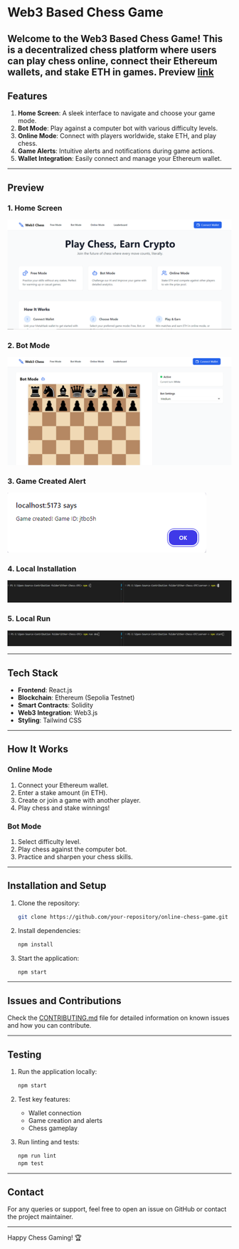 
# Web3 Based Chess Game

Welcome to the Web3 Based Chess Game! This is a decentralized chess platform where users can play chess online, connect their Ethereum wallets, and stake ETH in games.
Preview [link](https://web3-chess.netlify.app/)
---

## Features
1. **Home Screen**: A sleek interface to navigate and choose your game mode.
2. **Bot Mode**: Play against a computer bot with various difficulty levels.
3. **Online Mode**: Connect with players worldwide, stake ETH, and play chess.
4. **Game Alerts**: Intuitive alerts and notifications during game actions.
5. **Wallet Integration**: Easily connect and manage your Ethereum wallet.

---

## Preview
### 1. Home Screen
![Home Screen Preview](./MockDown%20images/Chess-home.png)

### 2. Bot Mode
![Bot Mode Preview](./MockDown%20images/Botmode.png)

### 3. Game Created Alert
![Game Created Alert Preview](./MockDown%20images/game%20created.png)

### 4. Local Installation
![Local Installation Preview](./MockDown%20images/local_install.png)

### 5. Local Run
![Local Run Preview](./MockDown%20images/local_run.png)

---

## Tech Stack
- **Frontend**: React.js
- **Blockchain**: Ethereum (Sepolia Testnet)
- **Smart Contracts**: Solidity
- **Web3 Integration**: Web3.js
- **Styling**: Tailwind CSS

---

## How It Works
### Online Mode
1. Connect your Ethereum wallet.
2. Enter a stake amount (in ETH).
3. Create or join a game with another player.
4. Play chess and stake winnings!

### Bot Mode
1. Select difficulty level.
2. Play chess against the computer bot.
3. Practice and sharpen your chess skills.

---

## Installation and Setup
1. Clone the repository:
   ```bash
   git clone https://github.com/your-repository/online-chess-game.git
   ```
2. Install dependencies:
   ```bash
   npm install
   ```
3. Start the application:
   ```bash
   npm start
   ```

---

## Issues and Contributions
Check the [CONTRIBUTING.md](https://github.com/Navneet1206/Ether-Chess-OTC/blob/main/CONTRIBUTING.md) file for detailed information on known issues and how you can contribute.

---

## Testing
1. Run the application locally:
   ```bash
   npm start
   ```
2. Test key features:
   - Wallet connection
   - Game creation and alerts
   - Chess gameplay

3. Run linting and tests:
   ```bash
   npm run lint
   npm test
   ```

---

## Contact
For any queries or support, feel free to open an issue on GitHub or contact the project maintainer.

---

Happy Chess Gaming! 🏆

